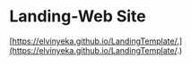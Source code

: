 # Landing-Web Site


[https://elvinyeka.github.io/LandingTemplate/.](https://elvinyeka.github.io/LandingTemplate/.)
